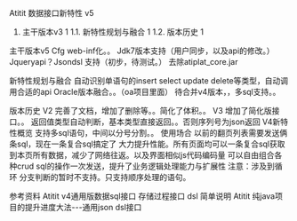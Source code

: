 Atitit 数据接口新特性  v5


1. 主干版本v3	1
1.1. 新特性规划与融合	1
1.2. 版本历史	1

主干版本v5
Cfg  web-inf化。。
Jdk7版本支持（用户同步，以及api的修改。）
Jqueryapi？Jsondsl 支持（初步，待测试。）
去除atiplat_core.jar



新特性规划与融合
自动识别单语句的insert select update delete等类型，自动调用合适的api
Oracle版本融合。。（oa项目里面）
待合并v4版本，，多sql支持。。

版本历史
V2 完善了文档，增加了删除等。。简化了体积。。
V3 增加了简化版接口。。
返回值类型自动判断，基本类型直接返回。。否则序列号为json返回
V4新特性概览
支持多sql语句，中间以分号分割。。
使用场合
以前的翻页列表需要发送俩条sql，现在一条复合sql搞定了
大力提升性能。所有页面均可以一条复合sql获取到本页所有数据，减少了网络往返。以及界面相似js代码编码量
可以自由组合各种crud sql的操作一次发送，提升了业务逻辑处理能力与扩展性
注意：涉及到循环 分支判断的暂时不支持。只支持顺序处理的语句。




参考资料
Atitit v4通用版数据sql接口 存储过程接口 dsl 简单说明
Atitit 纯java项目的提升进度大法---通用json dsl接口

